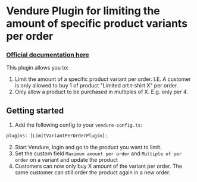 # Vendure Plugin for limiting the amount of specific product variants per order

### [Official documentation here](https://pinelab-plugins.com/plugin/vendure-plugin-limit-product-per-order)

This plugin allows you to:

1. Limit the amount of a specific product variant per order. I.E. A customer is only allowed to
   buy 1 of product "Limited art t-shirt X" per order.
2. Only allow a product to be purchased in multiples of X. E.g. only per 4.

## Getting started

1. Add the following config to your `vendure-config.ts`:

```ts
plugins: [LimitVariantPerOrderPlugin];
```

2. Start Vendure, login and go to the product you want to limit.
3. Set the custom field `Maximum amount per order` and `Multiple of per order` on a variant and update the product
4. Customers can now only buy X amount of the variant per order. The same customer can still order the product again in
   a new order.
